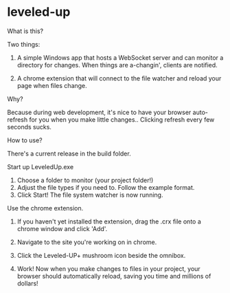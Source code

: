 leveled-up
==========

What is this?

Two things: 

1) A simple Windows app that hosts a WebSocket server and can monitor a directory for changes.
When things are a-changin', clients are notified.

2) A chrome extension that will connect to the file watcher and reload your page when files change.

Why?

Because during web development, it's nice to have your browser auto-refresh for you when you make little changes.. 
Clicking refresh every few seconds sucks.

How to use?

There's a current release in the build folder.  

Start up LeveledUp.exe
1. Choose a folder to monitor (your project folder!)
2. Adjust the file types if you need to. Follow the example format.
3. Click Start!  The file system watcher is now running.

Use the chrome extension.
1. If you haven't yet installed the extension, drag the .crx file onto a chrome window and click 'Add'.
2. Navigate to the site you're working on in chrome.
3. Click the Leveled-UP+ mushroom icon beside the omnibox.

3. Work!
   Now when you make changes to files in your project, your browser should automatically reload, saving you time
   and millions of dollars!
